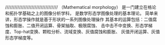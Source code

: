 //////////////////////////////////
（Mathematical morphology） 是一门建立在格论和拓扑学基础之上的图像分析学科，
是数学形态学图像处理的基本理论。
简单来讲，形态学操作就是基于形状的一系列图像处理操作
其基本的运算包括：二值腐蚀和膨胀、二值开闭运算、骨架抽取、极限腐蚀、
击中击不中变换、形态学梯度、Top-hat变换、颗粒分析、流域变换、灰值腐蚀和膨胀、
灰值开闭运算、灰值形态学梯度等。
